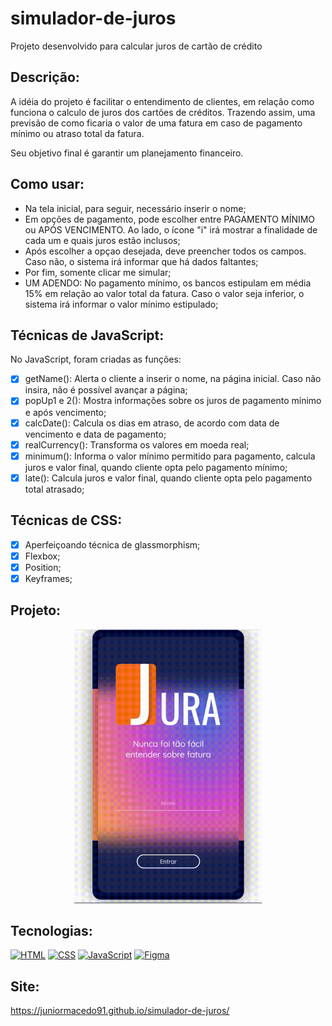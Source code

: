 # simulador-de-juros
Projeto desenvolvido para calcular juros de cartão de crédito

## Descrição:
A idéia do projeto é facilitar o entendimento de clientes, em relação como funciona o calculo de juros dos cartões de créditos. Trazendo assim, uma previsão de como ficaria o valor de uma fatura em caso de pagamento mínimo ou atraso total da fatura.

Seu objetivo final é garantir um planejamento financeiro.

## Como usar:

- Na tela inicial, para seguir, necessário inserir o nome;
- Em opções de pagamento, pode escolher entre PAGAMENTO MÍNIMO ou APÓS VENCIMENTO. Ao lado, o ícone "i" irá mostrar a finalidade de cada um e quais juros estão inclusos;
- Após escolher a opçao desejada, deve preencher todos os campos. Caso não, o sistema irá informar que há dados faltantes;
- Por fim, somente clicar me simular;
- UM ADENDO: No pagamento mínimo, os bancos estipulam em média 15% em relação ao valor total da fatura. Caso o valor seja inferior, o sistema irá informar o valor mínimo estipulado;

## Técnicas de JavaScript:

No JavaScript, foram criadas as funções:

 - [x] getName(): Alerta o cliente a inserir o nome, na página inicial. Caso não insira, não é possível avançar a página;
 - [x] popUp1 e 2(): Mostra informações sobre os juros de pagamento mínimo e após vencimento;
 - [x] calcDate(): Calcula os dias em atraso, de acordo com data de vencimento e data de pagamento;
 - [x] realCurrency(): Transforma os valores em moeda real;
 - [x] minimum(): Informa o valor mínimo permitido para pagamento, calcula juros e valor final, quando cliente opta pelo pagamento mínimo;
 - [x] late(): Calcula juros e valor final, quando cliente opta pelo pagamento total atrasado;

## Técnicas de CSS:

 - [x] Aperfeiçoando técnica de glassmorphism;
 - [x] Flexbox;
 - [x] Position;
 - [X] Keyframes;

## Projeto:

<p align="center">
  <img src="jura.gif" width="300px">
</p>

## Tecnologias:

[![HTML](https://img.shields.io/badge/HTML-red?style=for-the-badge&logo=HTML5&labelColor=black)](https://github.com/JuniorMacedo91)
[![CSS](https://img.shields.io/badge/CSS3-blue?style=for-the-badge&logo=CSS3&labelColor=black)](https://github.com/JuniorMacedo91)
[![JavaScript](https://img.shields.io/badge/javascript-yellow?style=for-the-badge&logo=javascript&labelColor=black)](https://github.com/JuniorMacedo91)
[![Figma](https://img.shields.io/badge/figma-teal?style=for-the-badge&logo=figma&labelColor=black)](https://github.com/JuniorMacedo91)

## Site:
https://juniormacedo91.github.io/simulador-de-juros/
